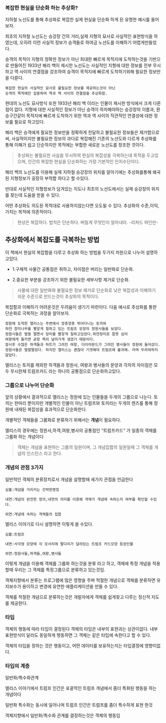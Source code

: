 ### 복잡한 현실을 단순화 하는 추상화?

지하철 노선도를 통해 추상화로 복잡한 실제 현실을 단순화 하게 된 유명한 예시를 들어보자.

최초의 지하철 노선도는 승강장 간의 거리,실제 지형의 묘사로 사실적인 표현방식을 하였는데,
오히려 이런 사실적 정보가 승객들로 하여금 노선도를 이해하기 어렵게만들었다.

승객의 목적이 지형의 정확한 정보가 아닌 최대한 빠르게 목적지에 도착하는것을 기반으로 만들어진
1933년 해리 백이 제시한 노선도는 사실적인 지형에 대한 정보를 전부 무시하고 역 사이의 연결점을 강조하여 
승객이 목적지에 빠르게 도착하기위해 필요한 정보만을 다룬다.

    복잡한 현실의 사실적인 묘사로 불필요한 정보를 제공하는것이 아닌
    승객의 목적에만 집중하여 역과 역 사이의 연결점을 추상화함.

현대의 노선도 묘사방식 또한 1933년 해리 백 이라는 인물이 제시한 방식에서 크게 다른점이 없다.
지형에 대한 사실적인 정보가 아닌 승객이 하차해야하는 승강장의 이름과, 환승구간같이 목적지에 빠르게 도착하기 위한 
역과 역 사이의 직관적인 연결성에 대한 정보를 필요로 하고있다.


해리 백은 승객에게 필요한 정보만을 정확하게 전달하고 불필요한 정보들은 제거함으로써,
사실적이지만 불필요한 정보의 과다로 복잡해진 기존의 노선도와 다르게 추상화를 통해
이해가 쉽고 단순하지만 목적에는 부합한 새로운 노선도를 창조한 것이다.

>추상화는 불필요한 사실을 무시하여 현실의 복잡성을 극복하는데 목적을 두고있으며,
>인간의 복잡한 현실을 단순화하는 가장 기본적인 인지수단이다.

해리 백의 노선도를 이용해 실제 지하철 승강장의 위치를 알아기에는 
추상화를통해 왜곡된 지형정보가 굉장히 부적합 하다고 할 수있다.

반대로 사실적인 지형정보가 담겨있는 지도나 최초의 노선도에서는 
실제 승강장의 위치를 찾는데 도움을 받을 수 있다.

어떤 추상화도 의도된 목적대로 사용하지않는다면 오도될 수 있다. 
추상화의 수준,이익,가치는 목적에 의존적이다.
>현상은 복잡하다. 법칙은 단순하다. 버릴게 무엇인지 알아내라. 
> -리처드 파인만-

## 추상화에서 복잡도를 극복하는 방법

이 책에서 현실의 복잡함을 다루고 추상화 하는 방법을 두가지 차원으로 나누어 설명하고있다.

- 1.구체적 사물간 공통점은 취하고, 차이점은 버리는 일반화로 단순화.

- 2.중요한 부분을 강조하기 위한 불필요한 세부사항 제거로 단순화.

>사물에 대한 일반화와 불필요한 정보 제거로 단순화로 낮은 복잡성과 이해하기 쉬운 수준으로 만드는것이
추상화의 목적이다.

복잡함과 이해하기 어려운것은 두려움이 생기기 마련이다.
다음 예시로 추상화를 통한 단순화로 극복하는 과정을 알아보자.

    정원에 도착한 앨리스는 주변에서 깡총깡총 뛰어다니는 토끼와 
    하얀 장미나무를 빨갛게 칠하고 있는 트럼프 모양의 정원사들을 보았다.
    정원사들은 벌벌 떨면서 장미를 빨갛게 칠하고있었다.하얀장미로 잘못 심어
    여왕에게 들키면 곧장 목이 날아가게 생겼기 때문이다.
    잠시후 수많은 하객들과 하트가 그려진 여왕, 다이아몬드가 그려진 병사들이 정원에 들어섰다.
    정원사들은 벌벌떨었다. 하지만 앨리스는 괜찮아 기껏해야 트럼프에 불과해. 라며 두려워하지않았다.

앨리스는 토끼를 제외한 하객들과 정원사, 여왕과 병사들의 문양과 각자의 차이점은 모두 무시한채
트럼프카드 라는 하나의 공통점으로 단순화하고있다.

### 그룹으로 나누어 단순화

앞의 상황에서 결과적으로 앨리스는 정원에 있는 인물들을 두개의 그룹으로 나눈다.
토끼는 한마리 뿐이지만 개별적인 인물이 아닌 트럼프와 토끼라는 
두개의 렌즈를 통해 정원에 내재된 복잡성을 효과적으로 단순화한다.

개별적인 객체들을 그룹화로 분류하기 위해서는 **개념**이 필요하다.

앨리스의 경우에는 정원사,하객,여왕,병사의 공통점인 "트럼프카드" 가 일종의
객체를 그룹화 하는 개념이다

>객체는 개념을 표현하는 그룹의 일원이며, 그 개념집합의 일원일때 그 객체를 개념의 인스턴스 라고 한다.


### 개념의 관점 3가지

일반적인 객체의 분류장치로서 개념을 설명할때 세가지 관점을 언급한다

    심볼:개념을 가리키는 간략한명칭

[//]: # ()

    내연:개념의 완전한 정의,내연의 의미를 이용해 객체가 개념에 속하는지 여부를 확인할 수있다.

[//]: # ()

    외연:개념에 속하는 객체들의 집합

앨리스 이야기로 다시 설명하면 이렇게 쓸 수있다.

    심볼:트럼프

[//]: # ()

    내연:사각형 모양에 각 모서리에 팔다리가 달려있는 트럼프 카드모양 등장인물

[//]: # ()

    외연:정원사들,하객들,여왕,병사들

이렇게 개념을 이용해 객체를 그룹화 하는것을 분류 라고 하고,
객체에 특정 개념을 적용할때 우리는 그 객체를 특정그룹으로 분류하고 있는것임.

객체지향에서 분류는 프로그램에 많은 영향을 주며 적절한 개념으로 객체를 분류하면 
유지보수가 용이하고 변경에 유연한 애플리케이션을 만들 수 있다.

객체를 적절한 개념으로 분류하는것은 개발자에게 객체를 쉽게찾고 다루는 정신적 지도를 제공한다.

### 타입
객체의 행동에 따라 타입이 결정된다
객체의 타입은 내부의 표현과는 상관이없다. 내부 표현방식이 달라도 동일하게 행동하면 그 객체는 같은 타입에 속한다고 할 수 있다.

객체의 타입을 정하는 것은 행동이고, 어떤 데이터를 보유하는지는 타입결정에 영향이없다.


### 타입의 계층
일반화/특수화관계

앨리스 이야기에서 트럼프 인간은 포괄적인 트럼프 개념에서 좀더 특화된 행동을 하는 개념이다

일반화 특수화는 동시에 일어나며 트럼프 인간은 트럼프를 좀더 특수하게 표현 한것

객체지향에서 일반화/특수화 관계를 결정하는것은 객체의 행동임